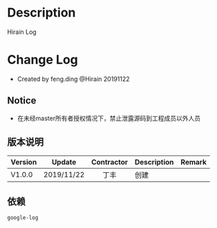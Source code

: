 # Description

Hirain Log

# Change Log

* Created by feng.ding @Hirain 20191122

## Notice

* 在未经master所有者授权情况下，禁止泄露源码到工程成员以外人员

## 版本说明

| Version | Update | Contractor | Description | Remark |
| ------ | ------- | :----: | --------| --------- |
| V1.0.0 | 2019/11/22 |  丁丰  | 创建 | |

## 依赖
```
google-log
```
